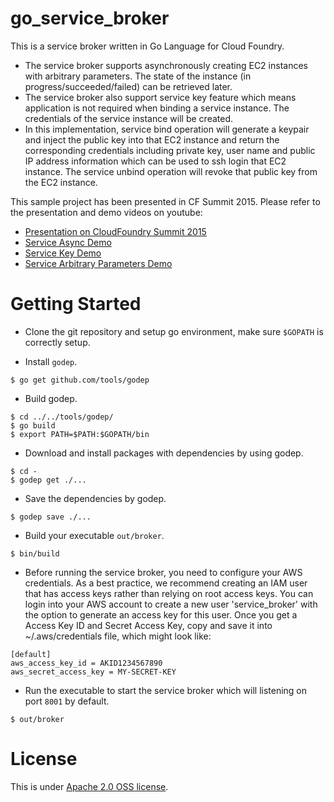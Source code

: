 go_service_broker
=================

This is a service broker written in Go Language for Cloud Foundry.

* The service broker supports asynchronously creating EC2 instances with arbitrary parameters. The state of the instance (in progress/succeeded/failed) can be retrieved later.
* The service broker also support service key feature which means application is not required when binding a service instance. The credentials of the service instance will be created.
* In this implementation, service bind operation will generate a keypair and inject the public key into that EC2 instance and return the corresponding credentials including private key, user name and public IP address information which can be used to ssh login that EC2 instance. The service unbind operation will revoke that public key from the EC2 instance.

This sample project has been presented in CF Summit 2015. Please refer to the presentation and demo videos on youtube:

* [Presentation on CloudFoundry Summit 2015](https://www.youtube.com/watch?v=MrSy4iZZPZE)
* [Service Async Demo](https://www.youtube.com/watch?v=Ij5KSKrAq9Q)
* [Service Key Demo](https://www.youtube.com/watch?v=V5uzLcPQPmo)
* [Service Arbitrary Parameters Demo](https://www.youtube.com/watch?v=Qc3bZljGscs)

Getting Started
===============
* Clone the git repository and setup go environment, make sure `$GOPATH` is correctly setup.

* Install `godep`.

```
$ go get github.com/tools/godep
```

* Build godep.

```
$ cd ../../tools/godep/
$ go build
$ export PATH=$PATH:$GOPATH/bin
```

* Download and install packages with dependencies by using godep.

```
$ cd -
$ godep get ./...
```

* Save the dependencies by godep.

```
$ godep save ./...
```

* Build your executable `out/broker`.

```
$ bin/build
```

* Before running the service broker, you need to configure your AWS credentials. As a best practice, we recommend creating an IAM user that has access keys rather than relying on root access keys. You can login into your AWS account to create a new user 'service_broker' with the option to generate an access key for this user. Once you get a Access Key ID and Secret Access Key, copy and save it into ~/.aws/credentials file, which might look like:

```
[default]
aws_access_key_id = AKID1234567890
aws_secret_access_key = MY-SECRET-KEY
```

* Run the executable to start the service broker which will listening on port `8001` by default.

```
$ out/broker
```


License
=======
This is under [Apache 2.0 OSS license](https://github.com/cloudfoundry-samples/go_service_broker/LICENSE).
